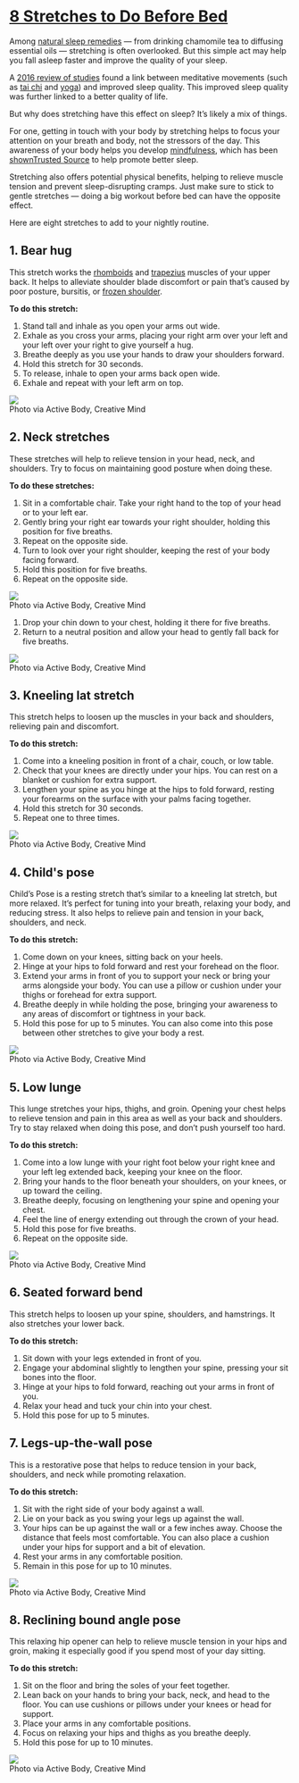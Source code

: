 # [8 Stretches to Do Before Bed](https://www.healthline.com/health/stretching-before-bed)

Among [natural sleep remedies](https://www.healthline.com/health/healthy-sleep/natural-sleep-aids) — from drinking chamomile tea to diffusing essential oils — stretching is often overlooked. But this simple act may help you fall asleep faster and improve the quality of your sleep.

A [2016 review of studies](https://doi.org/10.1016/j.smrv.2015.12.001) found a link between meditative movements (such as [tai chi](https://www.healthline.com/health/tai-chi-benefits) and [yoga](https://www.healthline.com/health/fitness-exercises/definitive-guide-to-yoga)) and improved sleep quality. This improved sleep quality was further linked to a better quality of life.

But why does stretching have this effect on sleep? It’s likely a mix of things.

For one, getting in touch with your body by stretching helps to focus your attention on your breath and body, not the stressors of the day. This awareness of your body helps you develop [mindfulness](https://www.healthline.com/health/mindfulness-tricks-to-reduce-anxiety), which has been [shownTrusted Source](https://www.ncbi.nlm.nih.gov/pmc/articles/PMC4407465/) to help promote better sleep.

Stretching also offers potential physical benefits, helping to relieve muscle tension and prevent sleep-disrupting cramps. Just make sure to stick to gentle stretches — doing a big workout before bed can have the opposite effect.

Here are eight stretches to add to your nightly routine.

## 1\. Bear hug

This stretch works the [rhomboids](https://www.healthline.com/human-body-maps/rhomboid-major-muscle) and [trapezius](https://www.healthline.com/human-body-maps/trapezius-muscle) muscles of your upper back. It helps to alleviate shoulder blade discomfort or pain that’s caused by poor posture, bursitis, or [frozen shoulder](https://www.healthline.com/health/frozen-shoulder).

**To do this stretch:**

1. Stand tall and inhale as you open your arms out wide.
2. Exhale as you cross your arms, placing your right arm over your left and your left over your right to give yourself a hug.
3. Breathe deeply as you use your hands to draw your shoulders forward.
4. Hold this stretch for 30 seconds.
5. To release, inhale to open your arms back open wide.
6. Exhale and repeat with your left arm on top.

![](https://scillidan.github.io/image_post/8-stretches-to-do-before-bed_01.webp)  
Photo via Active Body, Creative Mind

## 2\. Neck stretches

These stretches will help to relieve tension in your head, neck, and shoulders. Try to focus on maintaining good posture when doing these.

**To do these stretches:**

1. Sit in a comfortable chair. Take your right hand to the top of your head or to your left ear.
2. Gently bring your right ear towards your right shoulder, holding this position for five breaths.
3. Repeat on the opposite side.
4. Turn to look over your right shoulder, keeping the rest of your body facing forward.
5. Hold this position for five breaths.
6. Repeat on the opposite side.

![](https://scillidan.github.io/image_post/8-stretches-to-do-before-bed_02.webp)  
Photo via Active Body, Creative Mind

1. Drop your chin down to your chest, holding it there for five breaths.
2. Return to a neutral position and allow your head to gently fall back for five breaths. 

![](https://scillidan.github.io/image_post/8-stretches-to-do-before-bed_03.webp)  
Photo via Active Body, Creative Mind

## 3\. Kneeling lat stretch

This stretch helps to loosen up the muscles in your back and shoulders, relieving pain and discomfort.

**To do this stretch:**

1. Come into a kneeling position in front of a chair, couch, or low table.
2. Check that your knees are directly under your hips. You can rest on a blanket or cushion for extra support.
3. Lengthen your spine as you hinge at the hips to fold forward, resting your forearms on the surface with your palms facing together.
4. Hold this stretch for 30 seconds.
5. Repeat one to three times.

![](https://scillidan.github.io/image_post/8-stretches-to-do-before-bed_04.webp)  
Photo via Active Body, Creative Mind

## 4\. Child's pose

Child’s Pose is a resting stretch that’s similar to a kneeling lat stretch, but more relaxed. It’s perfect for tuning into your breath, relaxing your body, and reducing stress. It also helps to relieve pain and tension in your back, shoulders, and neck.

**To do this stretch:**

1. Come down on your knees, sitting back on your heels.
2. Hinge at your hips to fold forward and rest your forehead on the floor.
3. Extend your arms in front of you to support your neck or bring your arms alongside your body. You can use a pillow or cushion under your thighs or forehead for extra support.
4. Breathe deeply in while holding the pose, bringing your awareness to any areas of discomfort or tightness in your back.
5. Hold this pose for up to 5 minutes. You can also come into this pose between other stretches to give your body a rest.

![](https://scillidan.github.io/image_post/8-stretches-to-do-before-bed_05.webp)  
Photo via Active Body, Creative Mind

## 5\. Low lunge

This lunge stretches your hips, thighs, and groin. Opening your chest helps to relieve tension and pain in this area as well as your back and shoulders. Try to stay relaxed when doing this pose, and don’t push yourself too hard.

**To do this stretch:**

1. Come into a low lunge with your right foot below your right knee and your left leg extended back, keeping your knee on the floor.
2. Bring your hands to the floor beneath your shoulders, on your knees, or up toward the ceiling.
3. Breathe deeply, focusing on lengthening your spine and opening your chest.
4. Feel the line of energy extending out through the crown of your head.
5. Hold this pose for five breaths.
6. Repeat on the opposite side.

![](https://scillidan.github.io/image_post/8-stretches-to-do-before-bed_06.webp)  
Photo via Active Body, Creative Mind

## 6\. Seated forward bend

This stretch helps to loosen up your spine, shoulders, and hamstrings. It also stretches your lower back.

**To do this stretch:**

1. Sit down with your legs extended in front of you.
2. Engage your abdominal slightly to lengthen your spine, pressing your sit bones into the floor.
3. Hinge at your hips to fold forward, reaching out your arms in front of you.
4. Relax your head and tuck your chin into your chest.
5. Hold this pose for up to 5 minutes.

## 7\. Legs-up-the-wall pose

This is a restorative pose that helps to reduce tension in your back, shoulders, and neck while promoting relaxation.

**To do this stretch:**

1. Sit with the right side of your body against a wall.
2. Lie on your back as you swing your legs up against the wall.
3. Your hips can be up against the wall or a few inches away. Choose the distance that feels most comfortable. You can also place a cushion under your hips for support and a bit of elevation.
4. Rest your arms in any comfortable position.
5. Remain in this pose for up to 10 minutes.

![](https://scillidan.github.io/image_post/8-stretches-to-do-before-bed_07.webp)  
Photo via Active Body, Creative Mind

## 8\. Reclining bound angle pose

This relaxing hip opener can help to relieve muscle tension in your hips and groin, making it especially good if you spend most of your day sitting.

**To do this stretch:**

1. Sit on the floor and bring the soles of your feet together.
2. Lean back on your hands to bring your back, neck, and head to the floor. You can use cushions or pillows under your knees or head for support.
3. Place your arms in any comfortable positions.
4. Focus on relaxing your hips and thighs as you breathe deeply.
5. Hold this pose for up to 10 minutes.

![](https://scillidan.github.io/image_post/8-stretches-to-do-before-bed_08.webp)  
Photo via Active Body, Creative Mind

